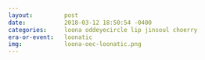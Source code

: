 ```yaml
---
layout:         post
date:           2018-03-12 18:50:54 -0400
categories:     loona oddeyecircle lip jinsoul choerry
era-or-event:   loonatic
img:            loona-oec-loonatic.png
---
```

